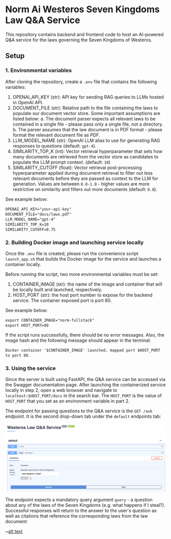 # Norm Ai Westeros Seven Kingdoms Law Q&A Service

This repository contains backend and frontend code to host an AI-powered Q&A service for the laws governing the Seven Kingdoms of Westeros.

## Setup

### 1. Environmental variables
After cloning the repository, create a `.env` file that contains the following variables:

1. OPENAI_API_KEY (str): API key for sending RAG queries to LLMs hosted in OpenAI API.
2. DOCUMENT_FILE (str): Relative path to the file containing the laws to populate our document vector store. Some important assumptions are listed below:
    a. The document parser expects all relevant laws to be contained in a single file - please pass only a single file, not a directory.
    b. The parser assumes that the law document is in PDF format - please format the relevant document file as PDF.
3. LLM_MODEL_NAME (str): OpenAI LLM alias to use for generating RAG responses to questions (default: `gpt-4`).
4. SIMILARITY_TOP_K (int): Vector retrieval hyperparameter that sets how many documents are retrieved from the vector store as candidates to populate the LLM prompt context. (default: `10`)
5. SIMILARITY_CUTOFF (float): Vector retrieval post-processing hyperparameter applied during document retrieval to filter out less relevant documents before they are passed as context to the LLM for generation. Values are between `0.0-1.0` - higher values are more restrictive on similarity and filters out more documents (default: `0.8`).

See example below:
```
OPENAI_API_KEY="your-api-key"
DOCUMENT_FILE="docs/laws.pdf"
LLM_MODEL_NAME="gpt-4"
SIMILARITY_TOP_K=10
SIMILARITY_CUTOFF=0.75
```

### 2. Building Docker image and launching service locally

Once the `.env` file is created, please run the convenience script `launch_app.sh` that builds the Docker image for the service and launches a container locally.

Before running the script, two more environmental variables must be set:

1. CONTAINER_IMAGE (str): the name of the image and container that will be locally built and launched, respectively.
2. HOST_PORT (str): the host port number to expose for the backend service. The container exposed port is port 80.

See example below:

```
export CONTAINER_IMAGE="norm-fullstack"
export HOST_PORT=80
```

If the script runs successfully, there should be no error messages. Also, the image hash and the following message should appear in the terminal:

```
Docker container '$CONTAINER_IMAGE' launched, mapped port $HOST_PORT to port 80.
```


### 3. Using the service

Since the server is built using FastAPI, the Q&A service can be accessed via the Swagger documentation page. After launching the containerized service locally in step 2, open a web browser and navigate to `localhost:$HOST_PORT/docs` in the search bar. The `HOST_PORT` is the value of `HOST_PORT` that you set as an environment variable in part 2.

The endpoint for passing questions to the Q&A service is the `GET /ask` endpoint. It is the second drop-down tab under the `default` endpoints tab:

![alt text](docs/images/ask_endpoint.png)

The endpoint expects a mandatory query argument `query` - a question about any of the laws of the Seven Kingdoms (e.g. what happens if I steal?). Successful responses will return to the answer to the user's question as well as citations that reference the corresponding laws from the law document:

~[alt text](docs/images/ask_endpoint_success_response.png)
